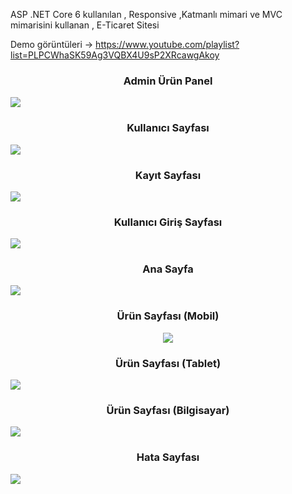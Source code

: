ASP .NET Core 6 kullanılan , Responsive ,Katmanlı mimari ve MVC mimarisini kullanan , E-Ticaret Sitesi

Demo görüntüleri -> https://www.youtube.com/playlist?list=PLPCWhaSK59Ag3VQBX4U9sP2XRcawgAkoy
<h3 align="center">Admin Ürün Panel</h1>
<img src="https://github.com/Burakyilmam/E-TicaretSite/assets/61635780/8bacd22c-7b5c-4530-963a-bbe370eedd77">
<h3 align="center">Kullanıcı Sayfası</h1>
<img src="https://github.com/Burakyilmam/E-TicaretSite/assets/61635780/1af8f1ba-bca5-425b-8de0-3a722ef7a4d0">
<h3 align="center">Kayıt Sayfası</h1>
<img src="https://github.com/Burakyilmam/E-TicaretSite/assets/61635780/0b8662cd-f0f3-452c-9fbf-5037c792f493">
<h3 align="center">Kullanıcı Giriş Sayfası</h1>
<img src="https://github.com/Burakyilmam/E-TicaretSite/assets/61635780/dc83ddfe-24f0-4bf7-b10d-aa4cccb62dde">
<h3 align="center">Ana Sayfa</h1>
<img src="https://github.com/Burakyilmam/E-TicaretSite/assets/61635780/9a5d29be-51bb-4fa3-8293-d9e32214175d">
<h3 align="center">Ürün Sayfası (Mobil)</h1>
<p align="center">
  <img src="https://github.com/Burakyilmam/E-TicaretSite/assets/61635780/b6dbec94-bb6a-485f-b37d-b9f8d8bb60b1">
</p>
<h3 align="center">Ürün Sayfası (Tablet)</h1>
<img src="https://github.com/Burakyilmam/E-TicaretSite/assets/61635780/634c5a93-6e83-4dec-a906-6ba0ed9777ff">
<h3 align="center">Ürün Sayfası (Bilgisayar)</h1>
<img src="https://github.com/Burakyilmam/E-TicaretSite/assets/61635780/3ea98222-d20a-4115-927b-0bc86ff7894b">
<h3 align="center">Hata Sayfası</h1>
<img src="https://github.com/Burakyilmam/E-TicaretSite/assets/61635780/9f1973e4-a4ef-4bf4-ab61-662b578d8222">
